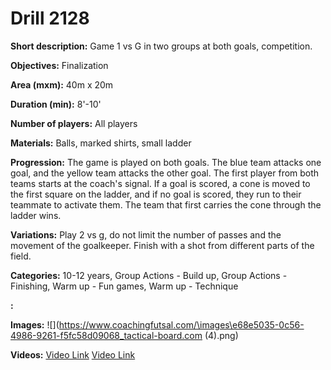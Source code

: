 # Drill 2128

**Short description:**
Game 1 vs G in two groups at both goals, competition.

**Objectives:**
Finalization

**Area (mxm):**
40m x 20m

**Duration (min):**
8'-10'

**Number of players:**
All players

**Materials:**
Balls, marked shirts, small ladder

**Progression:**
The game is played on both goals. The blue team attacks one goal, and the yellow team attacks the other goal. The first player from both teams starts at the coach's signal. If a goal is scored, a cone is moved to the first square on the ladder, and if no goal is scored, they run to their teammate to activate them. The team that first carries the cone through the ladder wins.

**Variations:**
Play 2 vs g, do not limit the number of passes and the movement of the goalkeeper. Finish with a shot from different parts of the field.

**Categories:**
10-12 years, Group Actions - Build up, Group Actions - Finishing, Warm up - Fun games, Warm up - Technique

**:**


**Images:**
![](https://www.coachingfutsal.com/\images\e68e5035-0c56-4986-9261-f5fc58d09068_tactical-board.com (4).png)

**Videos:**
[Video Link](https://www.youtube.com/embed/eZ7WTJ8Yt2A)
[Video Link](https://www.youtube.com/embed/dzsr17o43Ds)

